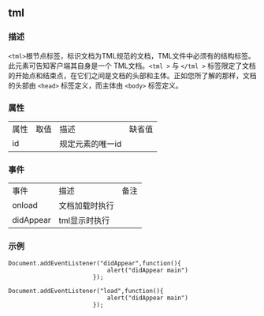 ## tml

### 描述

`<tml>`根节点标签，标识文档为TML规范的文档，TML文件中必须有的结构标签。
此元素可告知客户端其自身是一个 TML文档。`<tml >` 与 `</tml >` 标签限定了文档的开始点和结束点，在它们之间是文档的头部和主体。正如您所了解的那样，文档的头部由 `<head>` 标签定义，而主体由 `<body>` 标签定义。

### 属性

<table class="table table-bordered table-striped table-condensed">
   <tr>
      <td>属性</td>
      <td>取值</td>
      <td>描述</td>
      <td>缺省值</td>
   </tr>
   <tr>
      <td>id</td>
      <td></td>
      <td>规定元素的唯一id</td>
      <td></td>
   </tr>
</table>
	
### 事件

<table class="table table-bordered table-striped table-condensed">
   <tr>
      <td>事件</td>
      <td>描述</td>
      <td>备注</td>
   </tr>
   <tr>
      <td>onload</td>
      <td>文档加载时执行</td>
      <td></td>
   </tr>
   <tr>
      <td>didAppear</td>
      <td>tml显示时执行</td>
      <td></td>
   </tr>
</table>

### 示例

```                
Document.addEventListener("didAppear",function(){
                            alert("didAppear main")
                        }); 
                        
Document.addEventListener("load",function(){
                            alert("didAppear main")
                        }); 
```
